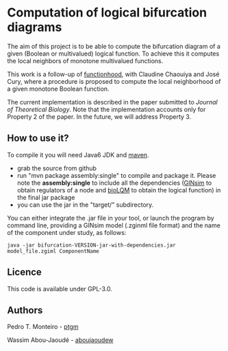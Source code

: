 Computation of logical bifurcation diagrams
===========================================

The aim of this project is to be able to compute the bifurcation diagram of a given (Boolean or multivalued) logical function. To achieve this it computes the local neighbors of monotone multivalued functions.

This work is a follow-up of [functionhood](https://github.com/ptgm/functionhood), with Claudine Chaouiya and José Cury, where a procedure is proposed to compute the local neighborhood of a given monotone Boolean function.

The current implementation is described in the paper submitted to _Journal of Theoretical Biology_.
Note that the implementation accounts only for Property 2 of the paper. In the future, we will address Property 3.

How to use it?
--------------

To compile it you will need Java6 JDK and [maven](http://maven.apache.org/).

* grab the source from github
* run "mvn package assembly:single" to compile and package it. Please note the **assembly:single** to include all the dependencies ([GINsim](http://ginsim.org) to obtain regulators of a node and [bioLQM](http://github.com/colomoto/biolqm) to obtain the logical function) in the final jar package
* you can use the jar in the "target/" subdirectory.

You can either integrate the .jar file in your tool, or launch the program by command line, providing a GINsim model (.zginml file format) and the name of the component under study, as follows:

    java -jar bifurcation-VERSION-jar-with-dependencies.jar model_file.zgiml ComponentName

Licence
-------

This code is available under GPL-3.0.


Authors
-------

Pedro T. Monteiro - [ptgm](https://github.com/ptgm)

Wassim Abou-Jaoudé - [aboujaoudew](https://github.com/aboujaoudew)
